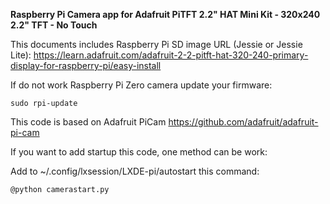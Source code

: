 **Raspberry Pi Camera app for Adafruit PiTFT 2.2" HAT Mini Kit - 320x240 2.2" TFT - No Touch**

This documents includes Raspberry Pi SD image URL (Jessie or Jessie Lite):
https://learn.adafruit.com/adafruit-2-2-pitft-hat-320-240-primary-display-for-raspberry-pi/easy-install

If do not work Raspberry Pi Zero camera update your firmware:

`sudo rpi-update`

This code is based on Adafruit PiCam
https://github.com/adafruit/adafruit-pi-cam

If you want to add startup this code, one method can be work:

Add to ~/.config/lxsession/LXDE-pi/autostart this command:

`@python camerastart.py`
